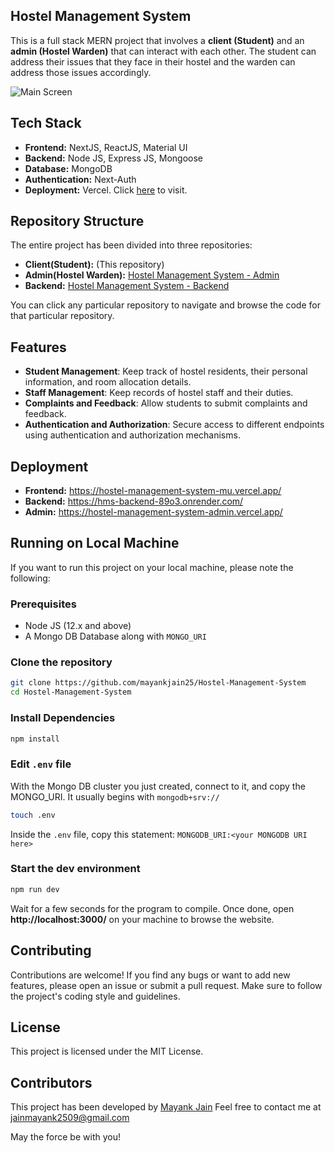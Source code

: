 ## Hostel Management System

This is a full stack MERN project that involves a **client (Student)** and an **admin (Hostel Warden)** that can interact with each other. The student can address their issues that they face in their hostel and the warden can address those issues accordingly.

![Main Screen](https://i.postimg.cc/8P028NJv/image.png)

## Tech Stack
 - **Frontend:** NextJS, ReactJS, Material UI
 - **Backend:** Node JS, Express JS, Mongoose
 - **Database:** MongoDB
 - **Authentication:** Next-Auth
 - **Deployment:** Vercel. Click [here](https://hostel-management-system-mu.vercel.app/) to visit.

## Repository Structure

The entire project has been divided into three repositories:
- **Client(Student):** (This repository)
- **Admin(Hostel Warden):** [Hostel Management System - Admin](https://github.com/Aradhya0/Hostel-Management-System-Admin)
- **Backend:** [Hostel Management System - Backend](https://github.com/Aradhya0/Hostel-Management-System-Backend)
  
You can click any particular repository to navigate and browse the code for that particular repository.


## Features

- **Student Management**: Keep track of hostel residents, their personal information, and room allocation details.
- **Staff Management**: Keep records of hostel staff and their duties.
- **Complaints and Feedback**: Allow students to submit complaints and feedback.
- **Authentication and Authorization**: Secure access to different endpoints using authentication and authorization mechanisms.

## Deployment

- **Frontend:** https://hostel-management-system-mu.vercel.app/
- **Backend:** https://hms-backend-89o3.onrender.com/
- **Admin:** https://hostel-management-system-admin.vercel.app/

## Running on Local Machine

If you want to run this project on your local machine, please note the following:

### Prerequisites
 - Node JS (12.x and above)
 - A Mongo DB Database along with `MONGO_URI`
  
### Clone the repository

```bash
git clone https://github.com/mayankjain25/Hostel-Management-System
cd Hostel-Management-System
```

### Install Dependencies
```bash
npm install
```

### Edit `.env` file
With the Mongo DB cluster you just created, connect to it, and copy the MONGO_URI. It usually begins with `mongodb+srv://`
```bash
touch .env
```
Inside the `.env` file, copy this statement:
```MONGODB_URI:<your MONGODB URI here>``` 

### Start the dev environment
```bash
npm run dev
```

Wait for a few seconds for the program to compile. Once done, open **http://localhost:3000/** on your machine to browse the website.

## Contributing
Contributions are welcome! If you find any bugs or want to add new features, please open an issue or submit a pull request. Make sure to follow the project's coding style and guidelines.

## License
This project is licensed under the MIT License.

## Contributors
This project has been developed by [Mayank Jain](https://mayankjain25.netlify.app)
Feel free to contact me at jainmayank2509@gmail.com

May the force be with you!
